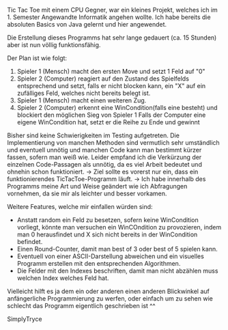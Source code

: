 Tic Tac Toe mit einem CPU Gegner, war ein kleines Projekt, welches ich im 1. Semester Angewandte Informatik angehen wollte.
Ich habe bereits die absoluten Basics von Java gelernt und hier angewendet.

Die Erstellung dieses Programms hat sehr lange gedauert (ca. 15 Stunden) aber ist nun völlig funktionsfähig.

Der Plan ist wie folgt: 
1. Spieler 1 (Mensch) macht den ersten Move und setzt 1 Feld auf "0"
2. Spieler 2 (Computer) reagiert auf den Zustand des Spielfelds entsprechend und setzt, falls er nicht blocken kann, ein "X" auf ein zufälliges Feld,
   welches nicht bereits belegt ist.
3. Spieler 1 (Mensch) macht einen weiteren Zug.
4. Spieler 2 (Computer) erkennt eine WinCondition(falls eine besteht) und blockiert den möglichen Sieg von Spieler 1
   Falls der Computer eine eigene WinCondition hat, setzt er die Reihe zu Ende und gewinnt

Bisher sind keine Schwierigkeiten im Testing aufgetreten.
Die Implementierung von manchen Methoden sind vermutlich sehr umständlich und eventuell unnötig und manchen Code kann man bestimmt kürzer fassen, sofern man weiß wie.
Leider empfand ich die Verkürzung der einzelnen Code-Passagen als unnötig, da es viel Arbeit bedeutet und ohnehin schon funktioniert.
  -> Ziel sollte es vorerst nur ein, dass ein funktionierendes TicTacToe-Programm läuft.
  -> Ich habe innerhalb des Programms meine Art und Weise geändert wie ich Abfragungen vornehmen, da sie mir als leichter und besser vorkamen.

Weitere Features, welche mir einfallen würden sind:
   - Anstatt random ein Feld zu besetzen, sofern keine WinCondition vorliegt, könnte man versuchen ein WinCOndition zu provozieren, indem man 0 herausfindet und X sich nicht bereits in der WinCondition befindet.
   - Einen Round-Counter, damit man best of 3 oder best of 5 spielen kann.
   - Eventuell von einer ASCII-Darstellung abweichen und ein visuelles Programm erstellen mit den entsprechenden Algorithmen.
   - Die Felder mit den Indexes beschriften, damit man nicht abzählen muss welchen Index welches Feld hat.

Vielleicht hilft es ja dem ein oder anderen einen anderen Blickwinkel auf anfängerliche Programmierung zu werfen, oder einfach um zu sehen wie schlecht das Programm eigentlich geschrieben ist ^^

SimplyTryce
